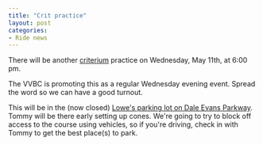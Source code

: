 ```yaml
---
title: "Crit practice"
layout: post
categories:
- Ride news
---
```


There will be another [criterium](https://en.wikipedia.org/wiki/Criterium) practice on Wednesday, May 11th, at 6:00 pm.

The VVBC is promoting this as a regular Wednesday evening event. Spread the word so we can have a good turnout.

This will be in the (now closed) [Lowe's parking lot on Dale Evans Parkway](https://maps.google.com/maps?f=q&source=s_q&hl=en&geocode=&q=Lowe's+near+Dale+Evans+Parkway,+Apple+Valley,+CA&aq=0&sll=37.0625,-95.677068&sspn=116.143266,108.105469&gl=us&ie=UTF8&hq=Lowe's&hnear=Dale+Evans+Pkwy,+Apple+Valley,+California&ll=34.527958,-117.213108&spn=0.004061,0.003299&t=h&z=18). Tommy will be there early setting up cones. We're going to try to block off access to the course using vehicles, so if you're driving, check in with Tommy to get the best place(s) to park.